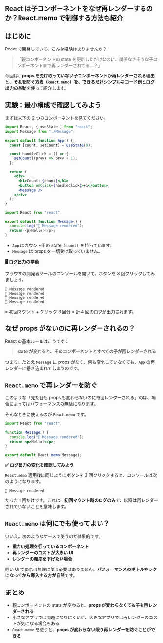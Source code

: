 ## React は子コンポーネントをなぜ再レンダーするのか？React.memo で制御する方法も紹介

## はじめに

React で開発していて、こんな経験はありませんか？

> 「親コンポーネントの state を更新しただけなのに、関係なさそうな子コンポーネントまで再レンダーされてる…？」

今回は、**props を受け取っていない子コンポーネントが再レンダーされる理由**と、**それを防ぐ方法（`React.memo`）**を、できるだけシンプルなコード例と**ログ出力の挙動**を使って紹介します。

## 実験：最小構成で確認してみよう

まずは以下の 2 つのコンポーネントを見てください。

```jsx:App.jsx
import React, { useState } from "react";
import Message from "./Message";

export default function App() {
  const [count, setCount] = useState(0);

  const handleClick = () => {
    setCount((prev) => prev + 1);
  };

  return (
    <div>
      <h1>Count: {count}</h1>
      <button onClick={handleClick}>+1</button>
      <Message />
    </div>
  );
}
```

```jsx:Message.js
import React from "react";

export default function Message() {
  console.log("👋 Message rendered");
  return <p>Hello!</p>;
}
```

- `App` はカウント用の state（`count`）を持っています。
- `Message` は props を一切受け取っていません。

**🖥 ログ出力の挙動**

ブラウザの開発者ツールのコンソールを開いて、ボタンを 3 回クリックしてみましょう。

```log
👋 Message rendered
👋 Message rendered
👋 Message rendered
👋 Message rendered
```

※ 初回マウント + クリック 3 回分 = 計 4 回のログが出力されます。

## なぜ props がないのに再レンダーされるの？

React の基本ルールはこうです：

> **state が変わると、そのコンポーネントとすべての子が再レンダーされる**

つまり、たとえ `Message` に props がなく、何も変化していなくても、`App` の再レンダーに巻き込まれてしまうのです。

## `React.memo` で再レンダーを防ぐ

このような「見た目も props も変わらないのに毎回レンダーされる」のは、場合によってはパフォーマンスの無駄になります。

そんなときに使えるのが `React.memo` です。

```jsx:Message.jsx
import React from "react";

function Message() {
  console.log("👋 Message rendered");
  return <p>Hello!</p>;
}

export default React.memo(Message);
```

**✅ ログ出力の変化を確認してみよう**

`React.memo` 適用後に同じようにボタンを 3 回クリックすると、コンソールは次のようになります。

```log
👋 Message rendered
```

たった 1 回だけです。これは、**初回マウント時のログのみ**で、以降は再レンダーされていないことを意味します。

## `React.memo` は何にでも使ってよい？

いいえ。次のようなケースで使うのが効果的です。

- **重たい処理を行っているコンポーネント**
- **再レンダーのコストが大きい UI**
- **レンダーの頻度を下げたい場合**

軽い UI であれば無理に使う必要はありません。**パフォーマンスのボトルネックになってから導入する方が自然**です。

## まとめ

- 親コンポーネントの state が変わると、**props が変わらなくても子も再レンダーされる**
- 小さなアプリでは問題になりにくいが、大きなアプリでは再レンダーのコストが気になる場合もある
- `React.memo` を使うと、**props が変わらない限り再レンダーを防ぐことができる**
